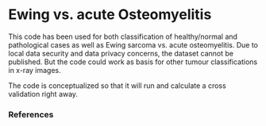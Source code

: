 # Ewing vs. acute Osteomyelitis

This code has been used for both classification of healthy/normal and pathological cases as well as Ewing sarcoma vs. acute osteomyelitis.
Due to local data security and data privacy concerns, the dataset cannot be published. But the code could work as basis for other tumour classifications in x-ray images.

The code is conceptualized so that it will run and calculate a cross validation right away.

### References
